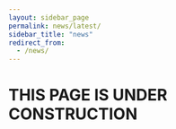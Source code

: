 ```yaml
---
layout: sidebar_page
permalink: news/latest/
sidebar_title: "news"
redirect_from:
  - /news/
---
```


# THIS PAGE IS UNDER CONSTRUCTION
